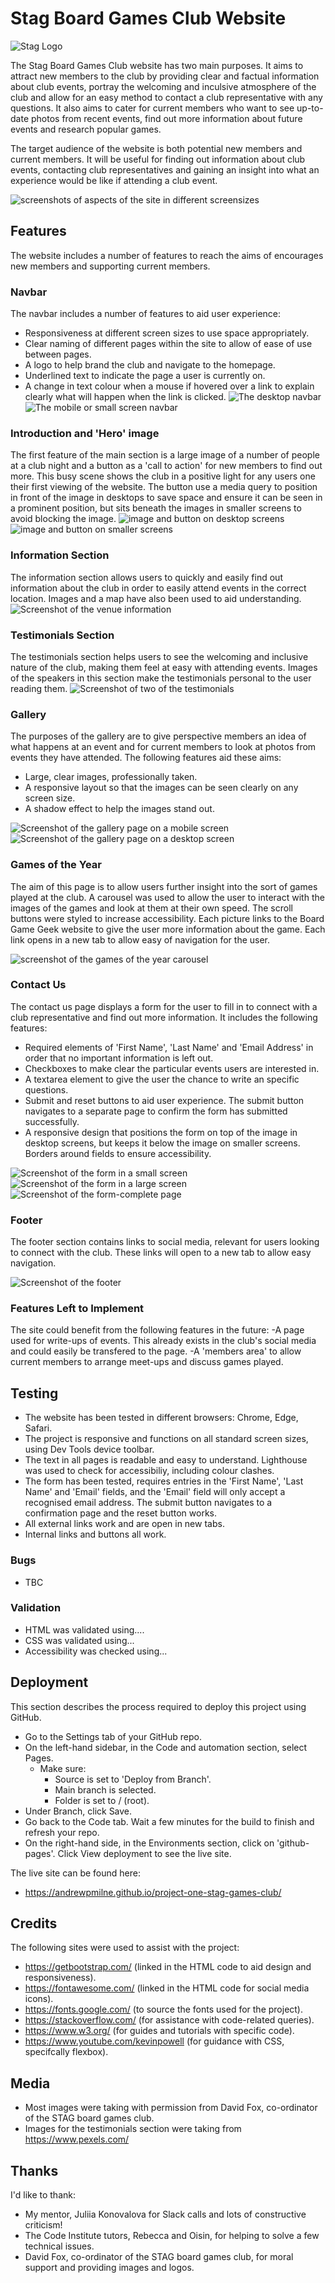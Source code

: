 # Stag Board Games Club Website #
![Stag Logo](assets/images/logo-small.png)

The Stag Board Games Club website has two main purposes. It aims to attract new members to the club by providing clear and factual information about club events, portray the welcoming and inculsive atmosphere of the club and allow for an easy method to contact a club representative with any questions. It also aims to cater for current members who want to see up-to-date photos from recent events, find out more information about future events and research popular games.

The target audience of the website is both potential new members and current members. It will be useful for finding out information about club events, contacting club representatives and gaining an insight into what an experience would be like if attending a club event.

![screenshots of aspects of the site in different screensizes](assets/images/read-me/responsive-screenshot.png)

## Features ##
The website includes a number of features to reach the aims of encourages new members and supporting current members.

### Navbar ###
The navbar includes a number of features to aid user experience:
- Responsiveness at different screen sizes to use space appropriately.
- Clear naming of different pages within the site to allow of ease of use between pages.
- A logo to help brand the club and navigate to the homepage.
- Underlined text to indicate the page a user is currently on.
- A change in text colour when a mouse if hovered over a link to explain clearly what will happen when the link is clicked.
![The desktop navbar](assets/images/read-me/navbar-full.png)
![The mobile or small screen navbar](assets/images/read-me/navbar-small.png)

### Introduction and 'Hero' image ### 
The first feature of the main section is a large image of a number of people at a club night and a button as a 'call to action' for new members to find out more. This busy scene shows the club in a positive light for any users one their first viewing of the website. The button use a media query to position in front of the image in desktops to save space and ensure it can be seen in a prominent position, but sits beneath the images in smaller screens to avoid blocking the image.
![image and button on desktop screens](assets/images/read-me/action-button-large.png)
![image and button on smaller screens](assets/images/read-me/action-button-small.png)

### Information Section ###
The information section allows users to quickly and easily find out information about the club in order to easily attend events in the correct location. Images and a map have also been used to aid understanding.
![Screenshot of the venue information](assets/images/read-me/information.png)

### Testimonials Section ###
The testimonials section helps users to see the welcoming and inclusive nature of the club, making them feel at easy with attending events. Images of the speakers in this section make the testimonials personal to the user reading them.
![Screenshot of two of the testimonials](assets/images/read-me/testimonials.png)

### Gallery ### 
The purposes of the gallery are to give perspective members an idea of what happens at an event and for current members to look at photos from events they have attended. The following features aid these aims:
- Large, clear images, professionally taken.
- A responsive layout so that the images can be seen clearly on any screen size.
- A shadow effect to help the images stand out.

![Screenshot of the gallery page on a mobile screen](assets/images/read-me/gallery-small.png)
![Screenshot of the gallery page on a desktop screen](assets/images/read-me/gallery-large.png)

### Games of the Year ### 
The aim of this page is to allow users further insight into the sort of games played at the club. A carousel was used to allow the user to interact with the images of the games and look at them at their own speed. The scroll buttons were styled to increase accessibility. Each picture links to the Board Game Geek website to give the user more information about the game. Each link opens in a new tab to allow easy of navigation for the user.

![screenshot of the games of the year carousel](assets/images/read-me/goty.png)

### Contact Us ###
The contact us page displays a form for the user to fill in to connect with a club representative and find out more information. It includes the following features:
- Required elements of 'First Name', 'Last Name' and 'Email Address' in order that no important information is left out.
- Checkboxes to make clear the particular events users are interested in.
- A textarea element to give the user the chance to write an specific questions.
- Submit and reset buttons to aid user experience. The submit button navigates to a separate page to confirm the form has submitted successfully.
- A responsive design that positions the form on top of the image in desktop screens, but keeps it below the image on smaller screens.
Borders around fields to ensure accessibility.

![Screenshot of the form in a small screen](assets/images/read-me/form-small.png)
![Screenshot of the form in a large screen](assets/images/read-me/form-large.png)
![Screenshot of the form-complete page](assets/images/read-me/form-response.png)

### Footer ### 
The footer section contains links to social media, relevant for users looking to connect with the club. These links will open to a new tab to allow easy navigation. 

![Screenshot of the footer](assets/images/read-me/footer.png)

### Features Left to Implement ###
The site could benefit from the following features in the future:
-A page used for write-ups of events. This already exists in the club's social media and could easily be transfered to the page.
-A 'members area' to allow current members to arrange meet-ups and discuss games played.

## Testing ## 
- The website has been tested in different browsers: Chrome, Edge, Safari.
- The project is responsive and functions on all standard screen sizes, using Dev Tools device toolbar.
- The text in all pages is readable and easy to understand. Lighthouse was used to check for accessibiliy, including colour clashes.
- The form has been tested, requires entries in the 'First Name', 'Last Name' and 'Email' fields, and the 'Email' field will only accept a recognised email address. The submit button navigates to a confirmation page and the reset button works.
- All external links work and are open in new tabs.
- Internal links and buttons all work.

### Bugs ### 
- TBC

### Validation ###
- HTML was validated using....
- CSS was validated using...
- Accessibility was checked using...

## Deployment ##
This section describes the process required to deploy this project using GitHub.
- Go to the Settings tab of your GitHub repo.
- On the left-hand sidebar, in the Code and automation section, select Pages.
  - Make sure:
    - Source is set to 'Deploy from Branch'.
    - Main branch is selected.
    - Folder is set to / (root).
- Under Branch, click Save.
- Go back to the Code tab. Wait a few minutes for the build to finish and refresh your repo.
- On the right-hand side, in the Environments section, click on 'github-pages'.
Click View deployment to see the live site.

The live site can be found here:
- https://andrewpmilne.github.io/project-one-stag-games-club/

## Credits ##
The following sites were used to assist with the project:
- https://getbootstrap.com/ (linked in the HTML code to aid design and responsiveness).
- https://fontawesome.com/ (linked in the HTML code for social media icons).
- https://fonts.google.com/ (to source the fonts used for the project).
- https://stackoverflow.com/ (for assistance with code-related queries).
- https://www.w3.org/ (for guides and tutorials with specific code).
- https://www.youtube.com/kevinpowell (for guidance with CSS, specifcally flexbox).

## Media ##
- Most images were taking with permission from David Fox, co-ordinator of the STAG board games club.
- Images for the testimonials section were taking from https://www.pexels.com/

## Thanks ## 
I'd like to thank:
- My mentor, Juliia Konovalova for Slack calls and lots of constructive criticism!
- The Code Institute tutors, Rebecca and Oisin, for helping to solve a few technical issues.
- David Fox, co-ordinator of the STAG board games club, for moral support and providing images and logos. 